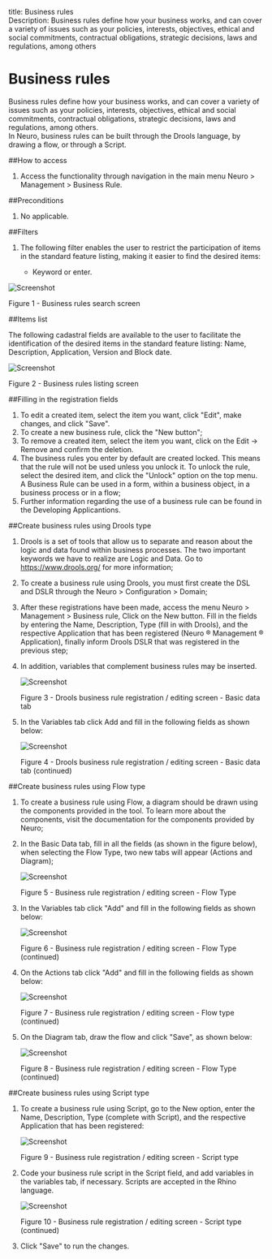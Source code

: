 title: Business rules  
Description: Business rules define how your business works, and can cover a variety of issues such as your policies, interests, objectives, ethical and social commitments, contractual obligations, strategic decisions, laws and regulations, among others  

# Business rules

Business rules define how your business works, and can cover a variety of issues such as your policies, interests, objectives, ethical and social commitments, contractual obligations, strategic decisions, laws and regulations, among others.  
In Neuro, business rules can be built through the Drools language, by drawing a flow, or through a Script.    

##How to access 

1.	Access the functionality through navigation in the main menu Neuro > Management > Business Rule.    

##Preconditions

1.	No applicable.  

##Filters

1.	The following filter enables the user to restrict the participation of items in the standard feature listing, making it easier to find the desired items:  

    +   Keyword or enter.  

![Screenshot](images/business-rule-filter.png) 

Figure 1 - Business rules search screen  

##Items list

The following cadastral fields are available to the user to facilitate the identification of the desired items in the standard feature listing: Name, Description, Application, Version and Block date.  

![Screenshot](images/business-rule-item.png)

Figure 2 - Business rules listing screen

##Filling in the registration fields 

1. To edit a created item, select the item you want, click "Edit", make changes, and click "Save".  
2. To create a new business rule, click the "New button";  
3. To remove a created item, select the item you want, click  on the Edit → Remove and confirm the deletion.  
4. The business rules you enter by default are created locked. This means that the rule will not be used unless you unlock it. To unlock    the rule, select the desired item, and click the "Unlock" option on the top menu. A Business Rule can be used in a form, within a          business object, in a business process or in a flow;  
5. Further information regarding the use of a business rule can be found in the Developing Applicantions.  


##Create business rules using Drools type

1. Drools is a set of tools that allow us to separate and reason about the logic and data found within business processes. The two       important keywords we have to realize are Logic and Data. Go to https://www.drools.org/ for more information;  
2. To create a business rule using Drools, you must first create the DSL and DSLR through the Neuro > Configuration > Domain;  
3. After these registrations have been made, access the menu Neuro > Management > Business rule, Click on the New button. Fill in the   fields by entering the  Name, Description, Type (fill in with Drools), and the respective Application that has been registered (Neuro   ® Management ®  Application), finally inform Drools DSLR that was registered in the previous step;  
4. In addition, variables that complement business rules may be inserted.  

    ![Screenshot](images/business-rule-drools.png)
    
    Figure 3 - Drools business rule registration / editing screen - Basic data tab  

5. In the Variables tab click Add and fill in the following fields as shown below:

    ![Screenshot](images/business-rule-variables.png) 
    
    Figure 4 - Drools business rule registration / editing screen - Basic data tab (continued)  

##Create business rules using Flow type

1. To create a business rule using Flow, a diagram should be drawn using the components provided in the tool. To learn more about the components, visit the documentation for the components provided by Neuro;  
2. In the Basic Data tab, fill in all the fields (as shown in the figure below), when selecting the Flow Type, two new tabs will appear (Actions and Diagram);  

    ![Screenshot](images/business-rule-flow.png)
    
    Figure 5 - Business rule registration / editing screen - Flow Type  

3. In the Variables tab click "Add" and fill in the following fields as shown below:  

    ![Screenshot](images/business-rule-flowType.png)
    
    Figure 6 - Business rule registration / editing screen - Flow Type (continued)  

4. On the Actions tab click "Add" and fill in the following fields as shown below:  

    ![Screenshot](images/business-rule-flowType2.png) 
    
    Figure 7 - Business rule registration / editing screen - Flow type (continued)  

5.  On the Diagram tab, draw the flow and click "Save", as shown below:  

    ![Screenshot](images/business-rule-flowType3.png)
    
    Figure 8 - Business rule registration / editing screen - Flow Type (continued)  

##Create business rules using Script type  

1. To create a business rule using Script, go to the New option, enter the Name, Description, Type (complete with Script), and the respective Application that has been registered:  

    ![Screenshot](images/business-rule-script.png)
    
    Figure 9 - Business rule registration / editing screen - Script type  

2. Code your business rule script in the Script field, and add variables in the variables tab, if necessary. Scripts are accepted in the Rhino language.  

    ![Screenshot](images/business-rule-script2.png) 
    
    Figure 10 - Business rule registration / editing screen - Script type (continued)  

3. Click "Save" to run the changes.  


<!-- !!! tip "About"

    <b>Product/Version:</b> CITSmart | 9.00 &nbsp;&nbsp;
    <b>Updated:</b>01/23/2021 - João Pelles  







